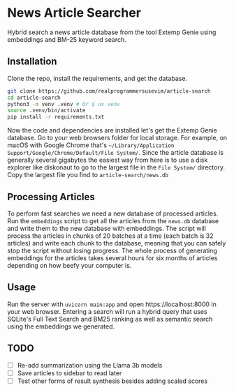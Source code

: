 # News Article Searcher

Hybrid search a news article database from the tool Extemp Genie using
embeddings and BM-25 keyword search.

## Installation

Clone the repo, install the requirements, and get the database.

```bash
git clone https://github.com/realprogrammersusevim/article-search
cd article-search
python3 -m venv .venv # Or $ uv venv
source .venv/bin/activate
pip install -r requirements.txt
```

Now the code and dependencies are installed let's get the Extemp Genie database.
Go to your web browsers folder for local storage. For example, on macOS with
Google Chrome that's
`~/Library/Application Support/Google/Chrome/Default/File System/`. Since the
article database is generally several gigabytes the easiest way from here is to
use a disk explorer like diskonaut to go to the largest file in the
`File System/` directory. Copy the largest file you find to
`article-search/news.db`

## Processing Articles

To perform fast searches we need a new database of processed articles. Run the
`embeddings` script to get all the articles from the `news.db` database and
write them to the new database with embeddings. The script will process the
articles in chunks of 20 batches at a time (each batch is 32 articles) and write
each chunk to the database, meaning that you can safely stop the script without
losing progress. The whole process of generating embeddings for the articles
takes several hours for six months of articles depending on how beefy your
computer is.

## Usage

Run the server with `uvicorn main:app` and open https://localhost:8000 in your
web browser. Entering a search will run a hybrid query that uses SQLite's Full
Text Search and BM25 ranking as well as semantic search using the embeddings we
generated.

## TODO

- [ ] Re-add summarization using the Llama 3b models
- [ ] Save articles to sidebar to read later
- [ ] Test other forms of result synthesis besides adding scaled scores
